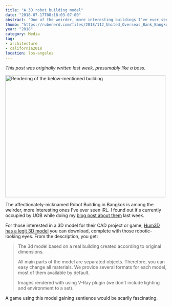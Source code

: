```yaml
---
title: "A 3D robot building model"
date: "2018-07-17T08:18:03-07:00"
abstract: "One of the weirder, more interesting buildings I’ve ever seen!"
thumb: "https://rubenerd.com/files/2018/112_United_Overseas_Bank_Bangkok_1000_0001@1x.jpg"
year: "2018"
category: Media
tag:
- architecture
- california2018
location: los-angeles
---
```

*This post was originally written last week, presumably like a boss.*

<p><img src="https://rubenerd.com/files/2018/112_United_Overseas_Bank_Bangkok_1000_0001@1x.jpg" srcset="https://rubenerd.com/files/2018/112_United_Overseas_Bank_Bangkok_1000_0001@1x.jpg 1x, https://rubenerd.com/files/2018/112_United_Overseas_Bank_Bangkok_1000_0001@2x.jpg 2x" alt="Rendering of the below-mentioned building" style="width:500px; height:380px;" /></p>

The affectionately-nicknamed Robot Building in Bangkok is among the weirder, more interesting ones I've ever seen iRL. I found out it's currently occupied by UOB while doing my [blog post about them] last week.

For those interested in a 3D model for their CAD project or game, [Hum3D has a legit 3D model] you can download, complete with those robotic-looking eyes. From the description, you get:

> The 3d model based on a real building created according to original dimensions.
> 
> All main parts of the model are separated objects. Therefore, you can easy change all materials. We provide several formats for each model, most of them available by default.
> 
> Images rendered with using V-Ray plugin (we don't include lighting and environment to a set).

A game using this model gaining sentience would be scarily fascinating.

[Hum3D has a legit 3D model]: https://hum3d.com/3d-models/united-overseas-bank-bangkok/
[blog post about them]: https://rubenerd.com/wasting-writing-talent-on-finance/


